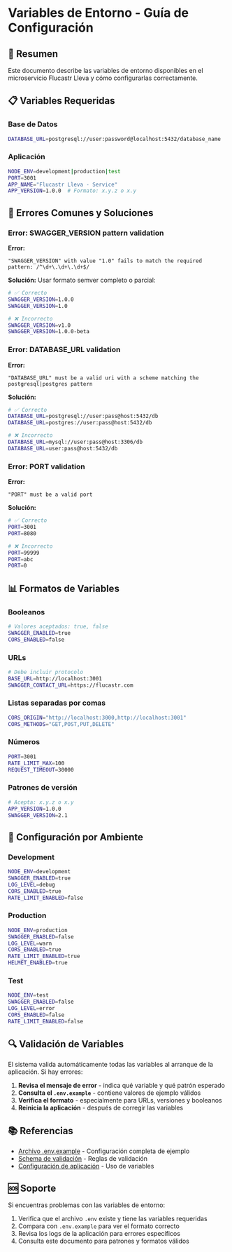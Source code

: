 # Variables de Entorno - Guía de Configuración

## 🎯 Resumen

Este documento describe las variables de entorno disponibles en el microservicio Flucastr Lleva y cómo configurarlas correctamente.

## 📋 Variables Requeridas

### Base de Datos
```bash
DATABASE_URL=postgresql://user:password@localhost:5432/database_name
```

### Aplicación
```bash
NODE_ENV=development|production|test
PORT=3001
APP_NAME="Flucastr Lleva - Service"
APP_VERSION=1.0.0  # Formato: x.y.z o x.y
```

## 🔧 Errores Comunes y Soluciones

### Error: SWAGGER_VERSION pattern validation

**Error:**
```
"SWAGGER_VERSION" with value "1.0" fails to match the required pattern: /^\d+\.\d+\.\d+$/
```

**Solución:**
Usar formato semver completo o parcial:
```bash
# ✅ Correcto
SWAGGER_VERSION=1.0.0
SWAGGER_VERSION=1.0

# ❌ Incorrecto
SWAGGER_VERSION=v1.0
SWAGGER_VERSION=1.0.0-beta
```

### Error: DATABASE_URL validation

**Error:**
```
"DATABASE_URL" must be a valid uri with a scheme matching the postgresql|postgres pattern
```

**Solución:**
```bash
# ✅ Correcto
DATABASE_URL=postgresql://user:pass@host:5432/db
DATABASE_URL=postgres://user:pass@host:5432/db

# ❌ Incorrecto
DATABASE_URL=mysql://user:pass@host:3306/db
DATABASE_URL=user:pass@host:5432/db
```

### Error: PORT validation

**Error:**
```
"PORT" must be a valid port
```

**Solución:**
```bash
# ✅ Correcto
PORT=3001
PORT=8080

# ❌ Incorrecto
PORT=99999
PORT=abc
PORT=0
```

## 📊 Formatos de Variables

### Booleanos
```bash
# Valores aceptados: true, false
SWAGGER_ENABLED=true
CORS_ENABLED=false
```

### URLs
```bash
# Debe incluir protocolo
BASE_URL=http://localhost:3001
SWAGGER_CONTACT_URL=https://flucastr.com
```

### Listas separadas por comas
```bash
CORS_ORIGIN="http://localhost:3000,http://localhost:3001"
CORS_METHODS="GET,POST,PUT,DELETE"
```

### Números
```bash
PORT=3001
RATE_LIMIT_MAX=100
REQUEST_TIMEOUT=30000
```

### Patrones de versión
```bash
# Acepta: x.y.z o x.y
APP_VERSION=1.0.0
SWAGGER_VERSION=2.1
```

## 🚀 Configuración por Ambiente

### Development
```bash
NODE_ENV=development
SWAGGER_ENABLED=true
LOG_LEVEL=debug
CORS_ENABLED=true
RATE_LIMIT_ENABLED=false
```

### Production
```bash
NODE_ENV=production
SWAGGER_ENABLED=false
LOG_LEVEL=warn
CORS_ENABLED=true
RATE_LIMIT_ENABLED=true
HELMET_ENABLED=true
```

### Test
```bash
NODE_ENV=test
SWAGGER_ENABLED=false
LOG_LEVEL=error
CORS_ENABLED=false
RATE_LIMIT_ENABLED=false
```

## 🔍 Validación de Variables

El sistema valida automáticamente todas las variables al arranque de la aplicación. Si hay errores:

1. **Revisa el mensaje de error** - indica qué variable y qué patrón esperado
2. **Consulta el `.env.example`** - contiene valores de ejemplo válidos
3. **Verifica el formato** - especialmente para URLs, versiones y booleanos
4. **Reinicia la aplicación** - después de corregir las variables

## 📚 Referencias

- [Archivo .env.example](../.env.example) - Configuración completa de ejemplo
- [Schema de validación](../src/config/env.validation.ts) - Reglas de validación
- [Configuración de aplicación](../src/config/app.config.ts) - Uso de variables

## 🆘 Soporte

Si encuentras problemas con las variables de entorno:

1. Verifica que el archivo `.env` existe y tiene las variables requeridas
2. Compara con `.env.example` para ver el formato correcto
3. Revisa los logs de la aplicación para errores específicos
4. Consulta este documento para patrones y formatos válidos
